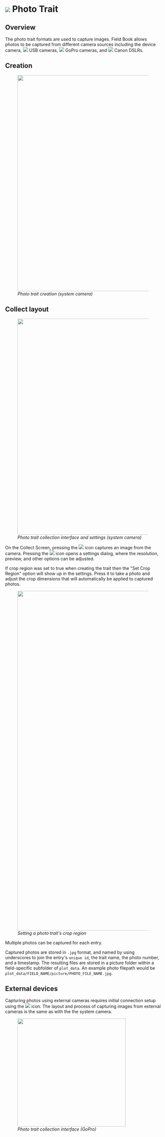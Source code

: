 <link rel="stylesheet" type="text/css" href="_styles/styles.css">

# <img class="icon-title" src="_static/icons/formats/camera.png"> Photo Trait

## Overview

The photo trait formats are used to capture images.
Field Book allows photos to be captured from different camera sources including the device camera, <img class="icon" src="_static/icons/formats/webcam.png"> USB cameras, <img class="icon" src="_static/icons/formats/camera-gopro.png"> GoPro cameras, and <img class="icon" src="_static/icons/formats/shutter.png"> Canon DSLRs.

## Creation

<figure class="image">
  <img class="screenshot" src="_static/images/traits/formats/create_photo_joined.png" width="700px"> 
  <figcaption class="screenshot-caption"><i>Photo trait creation (system camera)</i></figcaption> 
</figure>

## Collect layout

<figure class="image">
  <img class="screenshot" src="_static/images/traits/formats/collect_photo_joined.png" width="700px"> 
  <figcaption class="screenshot-caption"><i>Photo trait collection interface and settings (system camera)</i></figcaption> 
</figure>

On the Collect Screen, pressing the <img class="icon" src="_static/icons/formats/shutter.png"> icon captures an image from the camera.
Pressing the <img class="icon" src="_static/icons/formats/cog.png"> icon opens a settings dialog, where the resolution, preview, and other options can be adjusted.

If crop region was set to true when creating the trait then the "Set Crop Region" option will show up in the settings. Press it to take a photo and adjust the crop dimensions that will automatically be applied to captured photos. 

<figure class="image">
  <img class="screenshot" src="_static/images/traits/formats/crop_region_joined.png" width="1100px"> 
  <figcaption class="screenshot-caption"><i>Setting a photo trait's crop region</i></figcaption> 
</figure>

Multiple photos can be captured for each entry. 

Captured photos are stored in `.jpg` format, and named by using underscores to join the entry's `unique id`, the trait name, the photo number, and a timestamp.
The resulting files are stored in a picture folder within a field-specific subfolder of `plot_data`.
An example photo filepath would be `plot_data/FIELD_NAME/picture/PHOTO_FILE_NAME.jpg`.

## External devices

Capturing photos using external cameras requires initial connection setup using the <img class="icon" src="_static/icons/formats/connection.png"> icon.
The layout and process of capturing images from external cameras is the same as with the the system camera.

<figure class="image">
  <img class="screenshot" src="_static/images/traits/formats/collect_gopro_framed.png" width="350px"> 
  <figcaption class="screenshot-caption"><i>Photo trait collection interface (GoPro)</i></figcaption> 
</figure>